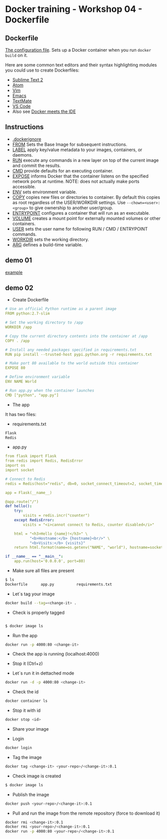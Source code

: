# Docker training - Workshop 04 -  Dockerfile

## Dockerfile

[The configuration file](https://docs.docker.com/engine/reference/builder/). Sets up a Docker container when you run `docker build` on it.

Here are some common text editors and their syntax highlighting modules you could use to create Dockerfiles:
* [Sublime Text 2](https://packagecontrol.io/packages/Dockerfile%20Syntax%20Highlighting)
* [Atom](https://atom.io/packages/language-docker)
* [Vim](https://github.com/ekalinin/Dockerfile.vim)
* [Emacs](https://github.com/spotify/dockerfile-mode)
* [TextMate](https://github.com/docker/docker/tree/master/contrib/syntax/textmate)
* [VS Code](https://github.com/Microsoft/vscode-docker)
* Also see [Docker meets the IDE](https://domeide.github.io/)

## Instructions

* [.dockerignore](https://docs.docker.com/engine/reference/builder/#dockerignore-file)
* [FROM](https://docs.docker.com/engine/reference/builder/#from) Sets the Base Image for subsequent instructions.
* [LABEL](https://docs.docker.com/config/labels-custom-metadata/) apply key/value metadata to your images, containers, or daemons.
* [RUN](https://docs.docker.com/engine/reference/builder/#run) execute any commands in a new layer on top of the current image and commit the results.
* [CMD](https://docs.docker.com/engine/reference/builder/#cmd) provide defaults for an executing container.
* [EXPOSE](https://docs.docker.com/engine/reference/builder/#expose) informs Docker that the container listens on the specified network ports at runtime.  NOTE: does not actually make ports accessible.
* [ENV](https://docs.docker.com/engine/reference/builder/#env) sets environment variable.
* [COPY](https://docs.docker.com/engine/reference/builder/#copy) copies new files or directories to container.  By default this copies as root regardless of the USER/WORKDIR settings.  Use `--chown=<user>:<group>` to give ownership to another user/group.
* [ENTRYPOINT](https://docs.docker.com/engine/reference/builder/#entrypoint) configures a container that will run as an executable.
* [VOLUME](https://docs.docker.com/engine/reference/builder/#volume) creates a mount point for externally mounted volumes or other containers.
* [USER](https://docs.docker.com/engine/reference/builder/#user) sets the user name for following RUN / CMD / ENTRYPOINT commands.
* [WORKDIR](https://docs.docker.com/engine/reference/builder/#workdir) sets the working directory.
* [ARG](https://docs.docker.com/engine/reference/builder/#arg) defines a build-time variable.

## demo 01

[example](https://docs.docker.com/engine/examples/)

## demo 02

* Create Dockerfile

```yml
# Use an official Python runtime as a parent image
FROM python:2.7-slim

# Set the working directory to /app
WORKDIR /app

# Copy the current directory contents into the container at /app
COPY . /app

# Install any needed packages specified in requirements.txt
RUN pip install --trusted-host pypi.python.org -r requirements.txt

# Make port 80 available to the world outside this container
EXPOSE 80

# Define environment variable
ENV NAME World

# Run app.py when the container launches
CMD ["python", "app.py"]
````

* The app

It has two files:

- requirements.txt

```sh
Flask
Redis
```

- app.py

```yml
from flask import Flask
from redis import Redis, RedisError
import os
import socket

# Connect to Redis
redis = Redis(host="redis", db=0, socket_connect_timeout=2, socket_timeout=2)

app = Flask(__name__)

@app.route("/")
def hello():
    try:
        visits = redis.incr("counter")
    except RedisError:
        visits = "<i>cannot connect to Redis, counter disabled</i>"

    html = "<h3>Hello {name}!</h3>" \
           "<b>Hostname:</b> {hostname}<br/>" \
           "<b>Visits:</b> {visits}"
    return html.format(name=os.getenv("NAME", "world"), hostname=socket.gethostname(), visits=visits)

if __name__ == "__main__":
    app.run(host='0.0.0.0', port=80)
```

* Make sure all files are present

```sh
$ ls
Dockerfile		app.py			requirements.txt
```

* Let´s tag your image

```sh
docker build --tag=<change-it> .
````

* Check is properly tagged

```sh

$ docker image ls
````

* Run the app

```sh
docker run -p 4000:80 <change-it>
```

* Check the app is running (localhost:4000)

* Stop it (Ctrl+z)

* Let´s run it in dettached mode

```sh
docker run -d -p 4000:80 <change-it>
````

* Check the id

```sh
docker container ls
```

* Stop it with id

```sh
docker stop <id>
```

* Share your image

* Login

```sh
docker login
```

* Tag the image

```sh
docker tag <change-it> <your-repo>/<change-it>:0.1
```

* Check image is created

```sh
$ docker image ls
```

* Publish the image

```sh
docker push <your-repo>/<change-it>:0.1
```

* Pull and run the image from the remote repository (force to download it)

```sh
docker rmi <change-it>:0.1
docker rmi <your-repo>/<change-it>:0.1
docker run -p 4000:80 <your-repo>/<change-it>:0.1

```